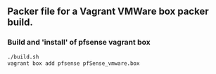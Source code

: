 
## Packer file for a Vagrant VMWare box packer build. 

### Build and 'install' of pfsense vagrant box

```sh
./build.sh
vagrant box add pfsense pfSense_vmware.box
```
